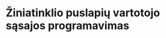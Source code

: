 Žiniatinklio puslapių vartotojo sąsajos programavimas
=====================================================
